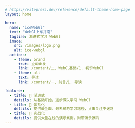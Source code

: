 ```yaml
---
# https://vitepress.dev/reference/default-theme-home-page
layout: home

hero:
  name: "iceWebGl"
  text: "WebGl上车指南"
  tagline: 渐进式学习 WebGl
  image:
    src: /images/logo.png
    alt: ice-webgl
  actions:
    - theme: brand
      text: 立即出发
      link: /content/二、WebGl基础/1. 初识WebGl
    - theme: alt
      text: 导读
      link: /content/一、前言/1. 导读

features:
  - title: 🍭 渐进式
    details: 从基础开始，逐步深入学习 WebGl
  - title: 🌈 体系化
    details: 提供最全面、最系统的学习路径，点击关注不迷路
  - title: 🍓 实战化
    details: 提供大量在线的演示案例，附带演示源码
---
```


